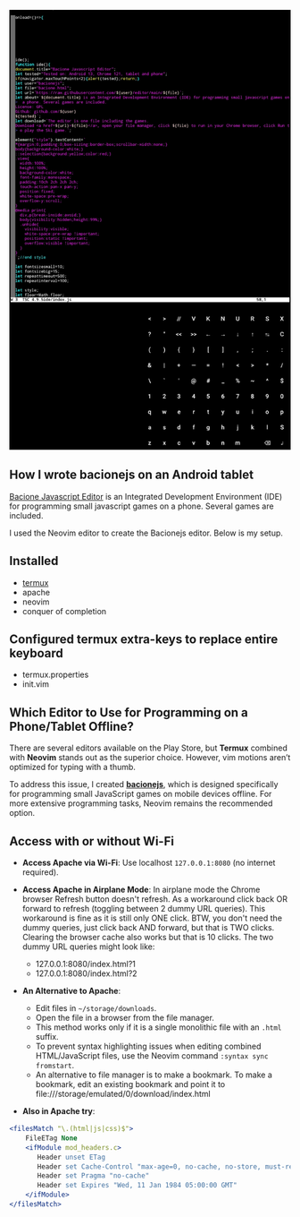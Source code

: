 ![README](README.JPG)
## How I wrote bacionejs on an Android tablet
[Bacione Javascript Editor](https://github.com/bacionejs/editor) is an Integrated Development Environment (IDE) for programming small javascript games on a phone. Several games are included.

I used the Neovim editor to create the Bacionejs editor. Below is my setup.

## Installed
- [termux](https://github.com/termux)
- apache
- neovim
- conquer of completion

## Configured termux extra-keys to replace entire keyboard
- termux.properties
- init.vim

## Which Editor to Use for Programming on a Phone/Tablet Offline?

There are several editors available on the Play Store, but **Termux** combined with **Neovim** stands out as the superior choice. However, vim motions aren’t optimized for typing with a thumb.

To address this issue, I created **[bacionejs](https://github.com/bacionejs/editor)**, which is designed specifically for programming small JavaScript games on mobile devices offline. For more extensive programming tasks, Neovim remains the recommended option.

## Access with or without Wi-Fi

- **Access Apache via Wi-Fi**: Use localhost `127.0.0.1:8080` (no internet required).
- **Access Apache in Airplane Mode**: In airplane mode the Chrome browser Refresh button doesn't refresh.
As a workaround click back OR forward to refresh (toggling between 2 dummy URL queries).
This workaround is fine as it is still only ONE click.
BTW, you don't need the dummy queries, just click back AND forward, but that is TWO clicks.
Clearing the browser cache also works but that is 10 clicks.
The two dummy URL queries might look like:
  - 127.0.0.1:8080/index.html?1
  - 127.0.0.1:8080/index.html?2
  
- **An Alternative to Apache**:
  - Edit files in `~/storage/downloads`.
  - Open the file in a browser from the file manager.
  - This method works only if it is a single monolithic file with an `.html` suffix.
  - To prevent syntax highlighting issues when editing combined HTML/JavaScript files, use the Neovim command `:syntax sync fromstart`.
  - An alternative to file manager is to make a bookmark. To make a bookmark, edit an existing bookmark and point it to file:///storage/emulated/0/download/index.html


- **Also in Apache try**:

```apache
<filesMatch "\.(html|js|css)$">
    FileETag None
    <ifModule mod_headers.c>
       Header unset ETag
       Header set Cache-Control "max-age=0, no-cache, no-store, must-revalidate"
       Header set Pragma "no-cache"
       Header set Expires "Wed, 11 Jan 1984 05:00:00 GMT"
    </ifModule>
</filesMatch>




